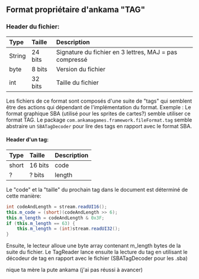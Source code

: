 Format propriétaire d'ankama "TAG"
-------------------

### Header du fichier:

 Type | Taille | Description |
| :--- | :--- | :--- |
| String | 24 bits | Signature du fichier en 3 lettres, MAJ = pas compressé| 
| byte | 8 bits | Version du fichier |
| int | 32 bits | Taille du fichier |

Les fichiers de ce format sont composés d'une suite de "tags" qui semblent être des actions qui dépendant de l'implémentation du format. Exemple : Le format graphique SBA (utilisé pour les sprites de cartes?) semble utiliser ce format TAG. Le package ``com.ankamagames.framework.fileFormat.tag`` semble abstraire un ``SBATagDecoder`` pour lire des tags en rapport avec le format SBA.

#### Header d'un tag:

 Type | Taille | Description |
| :--- | :--- | :--- |
| short | 16 bits | code | 
| ? | ? bits | length |

Le "code" et la "taille" du prochain tag dans le document est déterminé de cette manière:
```java
int codeAndLength = stream.readUI16();
this.m_code = (short)(codeAndLength >> 6);
this.m_length = codeAndLength & 0x3F;
if (this.m_length == 63) {
    this.m_length = (int)stream.readUI32();
}
```

Ensuite, le lecteur alloue une byte array contenant m_length bytes de la suite du fichier. Le TagReader lance ensuite la lecture du tag en utilisant le décodeur de tag en rapport avec le fichier (SBATagDecoder pour les .sba)

nique ta mère la pute ankama (j'ai pas réussi à avancer)